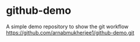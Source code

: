 # github-demo
A simple demo repository to show the git workflow
https://github.com/arnabmukherjee1/github-demo.git
